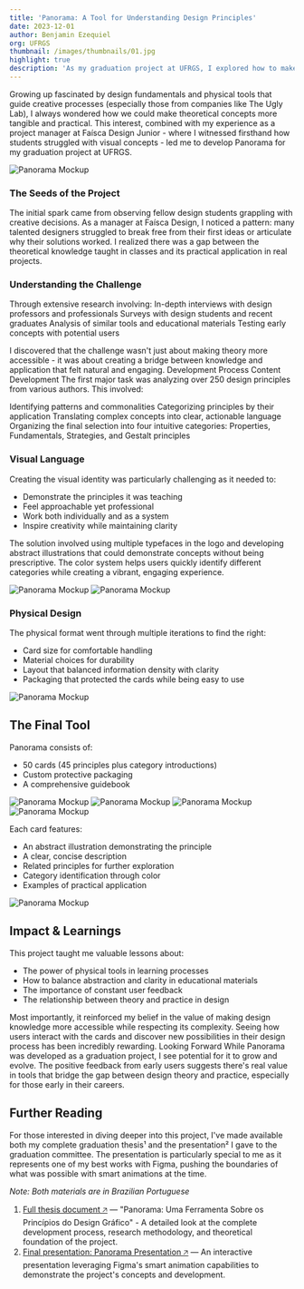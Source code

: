 ```yaml
---
title: 'Panorama: A Tool for Understanding Design Principles'
date: 2023-12-01
author: Benjamin Ezequiel
org: UFRGS
thumbnail: /images/thumbnails/01.jpg
highlight: true
description: 'As my graduation project at UFRGS, I explored how to make design principles more accessible and practical for designers early in their careers. The challenge was clear: transform complex theoretical concepts into an intuitive tool that could help inform design decisions.'
---
```


Growing up fascinated by design fundamentals and physical tools that guide creative processes (especially those from companies like The Ugly Lab), I always wondered how we could make theoretical concepts more tangible and practical. This interest, combined with my experience as a project manager at Faísca Design Junior - where I witnessed firsthand how students struggled with visual concepts - led me to develop Panorama for my graduation project at UFRGS.

![Panorama Mockup](/images/01-panorama/02.jpg)

### The Seeds of the Project

The initial spark came from observing fellow design students grappling with creative decisions. As a manager at Faísca Design, I noticed a pattern: many talented designers struggled to break free from their first ideas or articulate why their solutions worked. I realized there was a gap between the theoretical knowledge taught in classes and its practical application in real projects.

### Understanding the Challenge

Through extensive research involving:
In-depth interviews with design professors and professionals
Surveys with design students and recent graduates
Analysis of similar tools and educational materials
Testing early concepts with potential users

I discovered that the challenge wasn't just about making theory more accessible - it was about creating a bridge between knowledge and application that felt natural and engaging.
Development Process
Content Development
The first major task was analyzing over 250 design principles from various authors. This involved:

Identifying patterns and commonalities
Categorizing principles by their application
Translating complex concepts into clear, actionable language
Organizing the final selection into four intuitive categories: Properties, Fundamentals, Strategies, and Gestalt principles

### Visual Language

Creating the visual identity was particularly challenging as it needed to:

- Demonstrate the principles it was teaching
- Feel approachable yet professional
- Work both individually and as a system
- Inspire creativity while maintaining clarity

The solution involved using multiple typefaces in the logo and developing abstract illustrations that could demonstrate concepts without being prescriptive. The color system helps users quickly identify different categories while creating a vibrant, engaging experience.

![Panorama Mockup](/images/01-panorama/03.jpg)
![Panorama Mockup](/images/01-panorama/04.jpg)

### Physical Design

The physical format went through multiple iterations to find the right:

- Card size for comfortable handling
- Material choices for durability
- Layout that balanced information density with clarity
- Packaging that protected the cards while being easy to use

![Panorama Mockup](/images/01-panorama/05.jpg)

## The Final Tool

Panorama consists of:

- 50 cards (45 principles plus category introductions)
- Custom protective packaging
- A comprehensive guidebook

![Panorama Mockup](/images/01-panorama/06.jpg)
![Panorama Mockup](/images/01-panorama/07.jpg)
![Panorama Mockup](/images/01-panorama/08.jpg)
![Panorama Mockup](/images/01-panorama/09.jpg)

Each card features:

- An abstract illustration demonstrating the principle
- A clear, concise description
- Related principles for further exploration
- Category identification through color
- Examples of practical application

![Panorama Mockup](/images/01-panorama/10.jpg)

## Impact & Learnings

This project taught me valuable lessons about:

- The power of physical tools in learning processes
- How to balance abstraction and clarity in educational materials
- The importance of constant user feedback
- The relationship between theory and practice in design

Most importantly, it reinforced my belief in the value of making design knowledge more accessible while respecting its complexity. Seeing how users interact with the cards and discover new possibilities in their design process has been incredibly rewarding.
Looking Forward
While Panorama was developed as a graduation project, I see potential for it to grow and evolve. The positive feedback from early users suggests there's real value in tools that bridge the gap between design theory and practice, especially for those early in their careers.

## Further Reading

For those interested in diving deeper into this project, I've made available both my complete graduation thesis¹ and the presentation² I gave to the graduation committee. The presentation is particularly special to me as it represents one of my best works with Figma, pushing the boundaries of what was possible with smart animations at the time.

_Note: Both materials are in Brazilian Portuguese_

1. [Full thesis document 🡥](https://lume.ufrgs.br/handle/10183/270664) — "Panorama: Uma Ferramenta Sobre os Princípios do Design Gráfico" - A detailed look at the complete development process, research methodology, and theoretical foundation of the project.
2. [Final presentation: Panorama Presentation 🡥](https://www.figma.com/proto/UevDg7J1PwNZ0eSsTl4YKc/PPT-Final---TCC?page-id=0%3A1&node-id=1-1016&p=f&viewport=625%2C3803%2C0.35&t=CAU8vWTqJpUu6mZo-1&scaling=min-zoom&content-scaling=fixed&starting-point-node-id=1%3A1016&show-proto-sidebar=1) — An interactive presentation leveraging Figma's smart animation capabilities to demonstrate the project's concepts and development.
